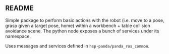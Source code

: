 ## README

Simple package to perform basic actions with the robot (i.e. move to a pose, grasp given a target pose, home) within a workbench + table collision avoidance scene. The python node exposes a bunch of services under its namespace. 

Uses messages and services defined in `hsp-panda/panda_ros_common`. 
